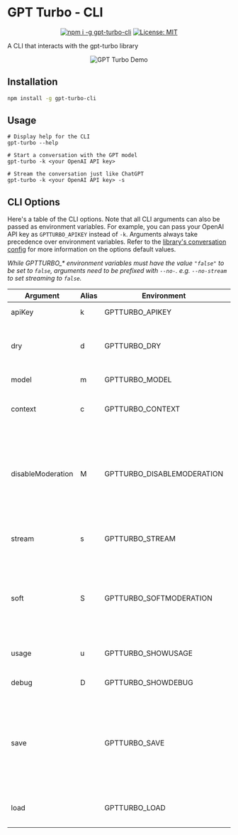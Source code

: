 # GPT Turbo - CLI

<center>

  [![npm i -g gpt-turbo-cli](https://img.shields.io/npm/v/gpt-turbo-cli?color=brightgreen&label=gpt-turbo-cli&logo=npm)](https://www.npmjs.com/package/gpt-turbo-cli)
  [![License: MIT](https://img.shields.io/badge/License-MIT-yellow.svg)](https://opensource.org/licenses/MIT)
</center>

A CLI that interacts with the gpt-turbo library

<p align="center">
  <img alt="GPT Turbo Demo" src="https://github.com/maxijonson/gpt-turbo/blob/HEAD/packages/cli/demo.gif?raw=true">
</p>

## Installation

```bash
npm install -g gpt-turbo-cli
```

## Usage

```
# Display help for the CLI
gpt-turbo --help

# Start a conversation with the GPT model
gpt-turbo -k <your OpenAI API key>

# Stream the conversation just like ChatGPT
gpt-turbo -k <your OpenAI API key> -s
```

## CLI Options

Here's a table of the CLI options. Note that all CLI arguments can also be passed as environment variables. For example, you can pass your OpenAI API key as `GPTTURBO_APIKEY` instead of `-k`. Arguments always take precedence over environment variables. Refer to the [library's conversation config](../lib/README.md#conversation-config) for more information on the options default values.

*While GPTTURBO_\* environment variables must have the value `"false"` to be set to `false`, arguments need to be prefixed with `--no-`. e.g. `--no-stream` to set streaming to `false`.*

| Argument          | Alias | Environment                | Type              | Description                                                                                                                                                   | Default           | Required |
| ----------------- | ----- | -------------------------- | ----------------- | ------------------------------------------------------------------------------------------------------------------------------------------------------------- | ----------------- | -------- |
| apiKey            | k     | GPTTURBO_APIKEY            | string            | Your OpenAI API key                                                                                                                                           | (library default) |          |
| dry               | d     | GPTTURBO_DRY               | boolean           | Run the CLI without sending requests to OpenAI (mirror input as output)                                                                                       | (library default) |          |
| model             | m     | GPTTURBO_MODEL             | string            | The model to use.                                                                                                                                             | (library default) |          |
| context           | c     | GPTTURBO_CONTEXT           | string            | The first system message to set the context for the GPT model                                                                                                 | (library default) |          |
| disableModeration | M     | GPTTURBO_DISABLEMODERATION | boolean           | Disable message moderation. When left enabled, if `dry` is true and `apiKey` is specified, message will still be moderated, since the Moderation API is free. | (library default) |          |
| stream            | s     | GPTTURBO_STREAM            | boolean           | Streams the message instead of waiting for the complete result                                                                                                | (library default) |          |
| soft              | S     | GPTTURBO_SOFTMODERATION    | boolean           | Keep moderating messages, but don't throw an error if the message is not approved. Ignored if `disableModeration` is `true`.                                  | false             |          |
| usage             | u     | GPTTURBO_SHOWUSAGE         | boolean           | Show the usage window at app start                                                                                                                            | false             |          |
| debug             | D     | GPTTURBO_SHOWDEBUG         | boolean           | Show the debug window at app start                                                                                                                            | false             |          |
| save              |       | GPTTURBO_SAVE              | boolean \| string | Save the conversation to a json file. Set to true to use a default timestamped filename, or set to a string to use that as the filename.                      | false             |          |
| load              |       | GPTTURBO_LOAD              | string            | Load a previously saved conversation from a json file.                                                                                                        | false             |          |
